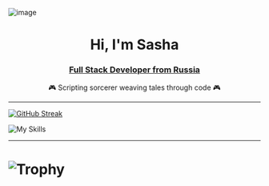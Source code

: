 


![image](https://github.com/user-attachments/assets/414aedfb-e605-4d6e-9a84-1c5f0636ef4a)


<div id="header" align="center">
  <h1>Hi, I'm Sasha</h1>
  <h3>
    <a href="https://github.com/SephirothAgent/SephirothAgent/blob/main/portfolio.md">Full Stack Developer from Russia</a>
  </h3>
  <p>🎮 Scripting sorcerer weaving tales through code 🎮</p>
</div>

---

[![GitHub Streak](https://github-readme-streak-stats.herokuapp.com?user=SephirothAgent&theme=highcontrast&hide_border=true&card_width=1000)](https://git.io/streak-stats)

![My Skills](https://skillicons.dev/icons?i=unreal,unity,gamemakerstudio,godot,java,py,js,dotnet,git,github,ae,ps,xd,ai,notion)

---

<div id="header" align=.5>
  <h1><img src="https://github-profile-trophy.vercel.app/?username=SephirothAgent&title=Commits,Followers&theme=juicyfresh" alt="Trophy" /></h1>
</div>
          
